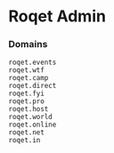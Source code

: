 # Roqet Admin

### Domains

```
roqet.events
roqet.wtf
roqet.camp
roqet.direct
roqet.fyi
roqet.pro
roqet.host
roqet.world
roqet.online
roqet.net
roqet.in
```
